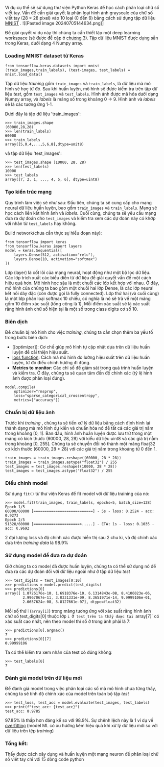 Ví dụ cụ thể sẽ sử dụng thư viện Python Keras để học cách phân loại chữ số viết tay. Vấn đề cần giải quyết là phân loại hình ảnh grayscale của chữ số viết tay (28 × 28 pixel) vào 10 loại (0 đến 9) bằng cách sử dụng tập dữ liệu [MNIST](https://vi.wikipedia.org/wiki/C%C6%A1_s%E1%BB%9F_d%E1%BB%AF_li%E1%BB%87u_MNIST) . 
![[Pasted image 20240705144634.png]]

Để giải quyết ví dụ này thì chúng ta cần thiết lập một deep learning workspace (sẽ được đề cập ở [chương 3]()). Tập dữ liệu MNIST được dựng sẵn trong Keras, dưới dạng 4 Numpy array.

### Loading MNIST dataset từ Keras 
```
from tensorflow.keras.datasets import mnist
(train_images,train_labels), (test-images, test_labels) = mnist.load_data()
```

Tập dữ liệu _training_ gồm `train_images` và `train_labels`, là dữ liệu mà mô hình sẽ học từ đó. Sau khi huấn luyện, mô hình sẽ được kiểm tra trên tập dữ liệu _test_, gồm `test_images` và `test_labels`.
Hình ảnh được mã hóa dưới dạng Numpy array, và _labels_ là mảng số trong khoảng 0 -> 9. Hình ảnh và _labels_ sẽ là các tương ứng 1-1.

Dưới đây là tập dữ liệu 'train_images':
```
>>> train_images.shape
(60000,28,28)
>>> len(train_labels)
60000
>>> train_labels
array([5,0,4,...,5,6,8],dtype=unit8)
```

và tập dữ liệu 'test_images':
```
>>> test_images.shape (10000, 28, 28) 
>>> len(test_labels) 
10000 
>>> test_labels 
array([7, 2, 1, ..., 4, 5, 6], dtype=uint8)
```

### Tạo kiến trúc mạng 
Quy trình làm việc sẽ như sau: Đầu tiên, chúng ta sẽ cung cấp cho mạng neural dữ liệu huấn luyện, bao gồm `train_images` và `train_labels`. Mạng sẽ học cách liên kết hình ảnh và _labels_. Cuối cùng, chúng ta sẽ yêu cầu mạng đưa ra dự đoán cho `test_images` và kiểm tra xem các dự đoán này có khớp với nhãn từ `test_labels` hay không.

Build network(chưa cần thực sự hiểu đoạn này):
```
from tensorflow import keras 
from tensorflow.keras import layers 
model = keras.Sequential([ 
	layers.Dense(512, activation="relu"), 
	layers.Dense(10, activation="softmax") 
])
```

Lớp (layer) là cốt lõi của mạng neural, hoạt động như một bộ lọc dữ liệu. Các lớp trích xuất các biểu diễn từ dữ liệu để giải quyết vấn đề một cách hiệu quả hơn. Mô hình học sâu là một chuỗi các lớp kết hợp với nhau.
Ở đây, mô hình của chúng ta bao gồm một chuỗi hai lớp Dense, là các lớp neural kết nối dày đặc (còn được gọi là fully connected). Lớp thứ hai (và cuối cùng) là một lớp phân loại softmax 10 chiều, có nghĩa là nó sẽ trả về  một mảng gồm 10 điểm xác suất (tổng cộng là 1). Mỗi điểm xác suất sẽ là xác suất rằng hình ảnh chữ số hiện tại là một số trong class digits cơ số 10.
### Biên dịch
Để chuẩn bị mô hình cho việc _training_, chúng ta cần chọn thêm ba yếu tố trong bước biên dịch:
- [[optimizer]]: Cơ chế giúp mô hình tự cập nhật dựa trên dữ liệu huấn luyện để cải thiện hiệu suất.
- [loss function](obsidian://open?vault=deep%20learning&file=1.%20What%20is%20deep%20learning%2FCh%C3%BA%20th%C3%ADch%2Floss%20function): Cách mà mô hình đo lường hiệu suất trên dữ liệu huấn luyện, từ đó điều chỉnh hướng đi đúng.
- **Metrics to monitor**: Các chỉ số để giám sát trong quá trình huấn luyện và kiểm tra. Ở đây, chúng ta sẽ quan tâm đến độ chính xác (tỷ lệ hình ảnh được phân loại đúng).

```
model.compile(
	optimizer="rmsprop", 
	loss="sparse_categorical_crossentropy", 
	metrics=["accuracy"])
```

### Chuẩn bị dữ liệu ảnh
Trước khi _training_ , chúng ta sẽ tiền xử lý dữ liệu bằng cách định hình lại thành dạng mà mô hình dự kiến và chuẩn hóa nó để tất cả các giá trị nằm trong khoảng [0, 1]. Ban đầu, hình ảnh huấn luyện được lưu trữ trong một mảng có kích thước (60000, 28, 28) với kiểu dữ liệu uint8 và các giá trị nằm trong khoảng [0, 255]. Chúng ta sẽ chuyển đổi nó thành một mảng float32 có kích thước (60000, 28 * 28) với các giá trị nằm trong khoảng từ 0 đến 1.

```
train_images = train_images.reshape((60000, 28 * 28)) 
train_images = train_images.astype("float32") / 255 
test_images = test_images.reshape((10000, 28 * 28)) 
test_images = test_images.astype("float32") / 255
```

### Điều chỉnh model
Sử dụng `fit()` từ thư viện Keras để fit model với dữ liệu training của nó:

```
>>> model.fit(train_images, train_labels, epochs=5, batch_size=128) 
Epoch 1/5 
60000/60000 [===========================] - 5s - loss: 0.2524 - acc: 0.9273 
Epoch 2/5 
51328/60000 [=====================>.....] - ETA: 1s - loss: 0.1035 - acc: 0.9692
```

2 đại lượng loss và độ chính xác được hiển thị sau 2 chu kì, và độ chính xác dựa trên _training data_ là 98.9%

### Sử dụng model để đưa ra dự đoán
Giờ chúng ta có model đã được huấn luyện, chúng ta có thể sử dụng nó để đưa ra các dự đoán đối với dữ liệu ngoài như ở tập dữ liệu _test_

```
>>> test_digits = test_images[0:10] 
>>> predictions = model.predict(test_digits) 
>>> predictions[0] 
array([ 1.0726176e-10, 1.6918376e-10, 6.1314843e-08, 8.4106023e-06, 
		2.9967067e-11, 3.0331331e-09, 8.3651971e-14, 9.9999106e-01, 
		2.6657624e-08, 3.8127661e-07], dtype=float32)
```

Mỗi số thứ i (`array[i]`) trong mảng tương ứng với xác suất rằng hình ảnh chữ số test_digits[0] thuộc lớp `i
Ở test trên ta thấy được tại `array[7]` có xác suất cao nhất, nên theo model thì số ở trong ảnh phải là 7:

```
>>> predictions[0].argmax()
7
>>> predictions[0][7]
0.99999106
```

Ta có thể kiểm tra xem nhãn của test có đúng không:
```
>>> test_labels[0]
7
```

### Đánh giá model trên dữ liệu mới
Để đánh giá model trong việc phân loại các số mà mô hình chưa từng thấy, chúng ta sẽ tính độ chính xác của model trên toàn bộ tập _test_
```
>>> test_loss, test_acc = model.evaluate(test_images, test_labels) 
>>> print(f"test_acc: {test_acc}") 
test_acc: 0.9785
```

97.85% là thấp hơn đáng kể so với 98.9%. Sự chênh lệch này là 1 ví dụ về [overfitting]() (model ML có xu hướng kém hiệu quả khi xử lý dữ liệu mới so với dữ liệu trên tệp _training_)

### Tổng kết: 
Thấy được cách xây dựng và huấn luyện một mạng neuron để phân loại chữ số viết tay chỉ với 15 dòng code python